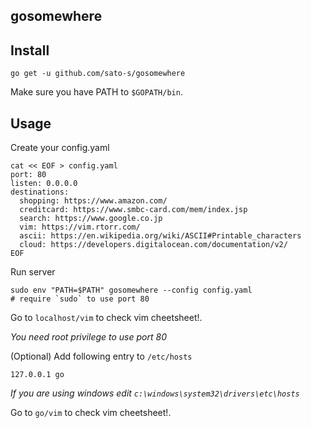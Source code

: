 gosomewhere
----------------

## Install

```
go get -u github.com/sato-s/gosomewhere
```

Make sure you have PATH to `$GOPATH/bin`.  

## Usage

Create your config.yaml  

```
cat << EOF > config.yaml
port: 80
listen: 0.0.0.0
destinations:
  shopping: https://www.amazon.com/
  creditcard: https://www.smbc-card.com/mem/index.jsp
  search: https://www.google.co.jp
  vim: https://vim.rtorr.com/
  ascii: https://en.wikipedia.org/wiki/ASCII#Printable_characters
  cloud: https://developers.digitalocean.com/documentation/v2/
EOF
```

Run server  

```
sudo env "PATH=$PATH" gosomewhere --config config.yaml
# require `sudo` to use port 80
```

Go to `localhost/vim` to check vim cheetsheet!.  

*You need root privilege to use port 80*  


(Optional) Add following entry to `/etc/hosts`  

```
127.0.0.1 go
```

*If you are using windows edit `c:\windows\system32\drivers\etc\hosts`*

Go to `go/vim` to check vim cheetsheet!.  
